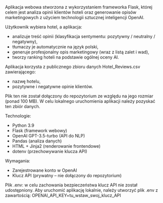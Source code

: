 Aplikacja webowa stworzona z wykorzystaniem frameworka Flask, której celem jest analiza opinii klientów hoteli oraz generowanie opisów marketingowych z użyciem technologii sztucznej inteligencji OpenAI.

Użytkownik wybiera hotel, a aplikacja:
- analizuje treść opinii (klasyfikacja sentymentu: pozytywny / neutralny / negatywny),
- tłumaczy je automatycznie na język polski,
- generuje profesjonalny opis marketingowy (wraz z listą zalet i wad),
- tworzy ranking hoteli na podstawie ogólnej oceny AI.

Aplikacja korzysta z publicznego zbioru danych Hotel_Reviews.csv zawierającego:
- nazwę hotelu,
- pozytywne i negatywne opinie klientów.

Plik ten nie został dołączony do repozytorium ze względu na jego rozmiar (ponad 100 MB). 
W celu lokalnego uruchomienia aplikacji należy pozyskać ten zbiór danych.

Technologie:
- Python 3.9
- Flask (framework webowy)
- OpenAI GPT-3.5-turbo (API do NLP)
- Pandas (analiza danych)
- HTML + Jinja2 (renderowanie frontendowe)
- dotenv (przechowywanie klucza API)

Wymagania:
- Zarejestrowane konto w OpenAI
- Klucz API (prywatny – nie dołączony do repozytorium)

Plik .env: w celu zachowania bezpieczeństwa klucz API nie został udostępniony. 
Aby uruchomić aplikację lokalnie, należy utworzyć plik .env z zawartością: OPENAI_API_KEY=tu_wstaw_swoj_klucz_API

